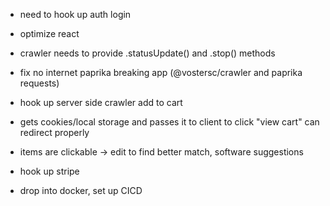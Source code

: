 - need to hook up auth login

- optimize react

- crawler needs to provide .statusUpdate() and .stop() methods
- fix no internet paprika breaking app (@vostersc/crawler and paprika requests)
- hook up server side crawler add to cart

- gets cookies/local storage and passes it to client to click "view cart" can redirect properly

- items are clickable -> edit to find better match, software suggestions
- hook up stripe
- drop into docker, set up CICD
